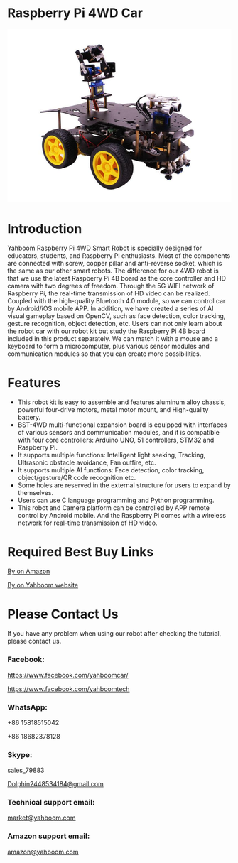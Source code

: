 # Raspberry Pi 4WD Car
![](https://github.com/YahboomTechnology/RaspberryPi-4WD-Car/blob/master/Yahboom_Pi4WD.png)
# Introduction
Yahboom Raspberry Pi 4WD Smart Robot is specially designed for educators, students, and Raspberry Pi enthusiasts. Most of the components are connected with screw, copper pillar and anti-reverse socket, which is the same as our other smart robots. The difference for our 4WD robot is that we use the latest Raspberry Pi 4B board as the core controller and HD camera with two degrees of freedom. Through the 5G WIFI network of Raspberry Pi, the real-time transmission of HD video can be realized. Coupled with the high-quality Bluetooth 4.0 module, so we can control car by Android/iOS mobile APP. In addition, we have created a series of AI visual gameplay based on OpenCV, such as face detection, color tracking, gesture recognition, object detection, etc. Users can not only learn about the robot car with our robot kit but study the Raspberry Pi 4B board included in this product separately. We can match it with a mouse and a keyboard to form a microcomputer, plus various sensor modules and communication modules so that you can create more possibilities.
# Features
* This robot kit is easy to assemble and features aluminum alloy chassis, powerful four-drive motors, metal motor mount, and High-quality battery.
* BST-4WD multi-functional expansion board is equipped with interfaces of various sensors and communication modules, and it is compatible with four core controllers: Arduino UNO, 51 controllers, STM32 and Raspberry Pi.
* It supports multiple functions: Intelligent light seeking, Tracking, Ultrasonic obstacle avoidance, Fan outfire, etc.
* It supports multiple AI functions: Face detection, color tracking, object/gesture/QR code recognition etc.
* Some holes are reserved in the external structure for users to expand by themselves.
* Users can use C language programming and Python programming.
* This robot and Camera platform can be controlled by APP remote control by Android mobile. And the Raspberry Pi comes with a wireless network for real-time transmission of  HD video.

# Required Best Buy Links
[By on Amazon](https://www.amazon.com/Yahboom-Raspberry-Programmable-Electronics-%EF%BC%88Raspberry/dp/B07GJB7SWZ/ref=sr_1_6?m=A1N1A77RUX51FT&marketplaceID=ATVPDKIKX0DER&qid=1567147911&s=merchant-items&sr=1-6)

[By on Yahboom website](https://category.yahboom.net/collections/rp-smart-robot/products/4wdrobot)

# Please Contact Us
If you have any problem when using our robot after checking the tutorial, please contact us.

### Facebook: 
https://www.facebook.com/yahboomcar/ 
  
https://www.facebook.com/yahboomtech
### WhatsApp:
+86 15818515042

+86 18682378128
### Skype:  
sales_79883

Dolphin2448534184@gmail.com 
### Technical support email: 
market@yahboom.com
### Amazon support email: 
amazon@yahboom.com
